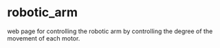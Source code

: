 # robotic_arm
 web page for controlling the robotic arm by controlling the degree of the movement of each motor.
